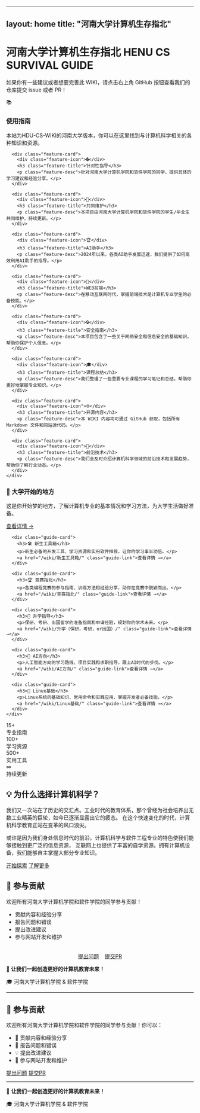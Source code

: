 
---
layout: home
title: "河南大学计算机生存指北"
---

<div class="hero-section">
  <div class="hero-container">
    <div class="hero-content">
      <h1 class="hero-title">
        <span class="title-main">河南大学计算机生存指北</span>
        <span class="title-sub">HENU CS SURVIVAL GUIDE</span>
      </h1>
      <p class="hero-description">
        如果你有一些建议或者想要完善此 WIKI，请点击右上角 GitHub 按钮查看我们的仓库提交 issue 或者 PR！
      </p>
      <div class="hero-image">
        <div class="hero-graphic">
          <div class="graphic-element"></div>
          <div class="graphic-element"></div>
          <div class="graphic-element"></div>
        </div>
      </div>
    </div>
  </div>
</div>

<div class="features-section">
  <div class="container">
    <div class="features-grid">
      <div class="feature-card">
        <div class="feature-icon">📚</div>
        <h3 class="feature-title">使用指南</h3>
        <p class="feature-desc">本站为HDU-CS-WIKI的河南大学版本，你可以在这里找到与计算机科学相关的各种知识和资源。</p>
      </div>
      
      <div class="feature-card">
        <div class="feature-icon">�</div>
        <h3 class="feature-title">针对性指导</h3>
        <p class="feature-desc">针对河南大学计算机学院和软件学院的同学，提供具体的学习建议和经验分享。</p>
      </div>
      
      <div class="feature-card">
        <div class="feature-icon">🤝</div>
        <h3 class="feature-title">共同维护</h3>
        <p class="feature-desc">本项目由河南大学计算机学院和软件学院的学生/毕业生共同维护，持续更新。</p>
      </div>
      
      <div class="feature-card">
        <div class="feature-icon">🏆</div>
        <h3 class="feature-title">AI助手</h3>
        <p class="feature-desc">2024年以来，各类AI助手发展迅速，我们提供了如何高效利用AI助手的指导。</p>
      </div>
      
      <div class="feature-card">
        <div class="feature-icon">📱</div>
        <h3 class="feature-title">WEB前端</h3>
        <p class="feature-desc">在移动互联网时代，掌握前端技术是计算机专业学生的必备技能。</p>
      </div>
      
      <div class="feature-card">
        <div class="feature-icon">🔒</div>
        <h3 class="feature-title">安全指南</h3>
        <p class="feature-desc">本项目包含了一些关于网络安全和信息安全的基础知识，帮助你保护个人信息。</p>
      </div>
      
      <div class="feature-card">
        <div class="feature-icon">🎓</div>
        <h3 class="feature-title">课程总结</h3>
        <p class="feature-desc">我们整理了一些重要专业课程的学习笔记和总结，帮助你更好地掌握专业知识。</p>
      </div>
      
      <div class="feature-card">
        <div class="feature-icon">🌐</div>
        <h3 class="feature-title">开源内容</h3>
        <p class="feature-desc">本 WIKI 内容均可通过 GitHub 获取，包括所有 Markdown 文件和网站源代码。</p>
      </div>
      
      <div class="feature-card">
        <div class="feature-icon">🤖</div>
        <h3 class="feature-title">前沿技术</h3>
        <p class="feature-desc">我们会及时介绍计算机科学领域的前沿技术和发展趋势，帮助你了解行业动态。</p>
      </div>
    </div>
  </div>
</div>
      <div class="guide-card">
        <h3>🌟 大学开始的地方</h3>
        <p>这是你开始梦的地方，了解计算机专业的基本情况和学习方法，为大学生活做好准备。</p>
        <a href="/wiki/HCSG-大学开始的地方/" class="guide-link">查看详情 →</a>
      </div>
      
      <div class="guide-card">
        <h3>🛠️ 新生工具箱</h3>
        <p>新生必备的开发工具、学习资源和实用软件推荐，让你的学习事半功倍。</p>
        <a href="/wiki/新生工具箱/" class="guide-link">查看详情 →</a>
      </div>
      
      <div class="guide-card">
        <h3>🏆 竞赛指北</h3>
        <p>各类编程竞赛的参与指南、训练方法和经验分享，助你在竞赛中脱颖而出。</p>
        <a href="/wiki/竞赛指北/" class="guide-link">查看详情 →</a>
      </div>
      
      <div class="guide-card">
        <h3>🎯 升学指导</h3>
        <p>保研、考研、出国留学的准备指南和申请经验，规划你的学术未来。</p>
        <a href="/wiki/升学（保研，考研，or出国）/" class="guide-link">查看详情 →</a>
      </div>
      
      <div class="guide-card">
        <h3>🤖 AI方向</h3>
        <p>人工智能方向的学习路线、项目实践和求职指导，跟上AI时代的步伐。</p>
        <a href="/wiki/AI方向/" class="guide-link">查看详情 →</a>
      </div>
      
      <div class="guide-card">
        <h3>🐧 Linux基础</h3>
        <p>Linux系统的基础知识、常用命令和实践应用，掌握开发者必备技能。</p>
        <a href="/wiki/Linux基础/" class="guide-link">查看详情 →</a>
      </div>
    </div>
  </div>
</div>

<div class="stats-section">
  <div class="container">
    <div class="stats-grid">
      <div class="stat-card">
        <div class="stat-number">15+</div>
        <div class="stat-label">专业指南</div>
      </div>
      <div class="stat-card">
        <div class="stat-number">100+</div>
        <div class="stat-label">学习资源</div>
      </div>
      <div class="stat-card">
        <div class="stat-number">500+</div>
        <div class="stat-label">实用工具</div>
      </div>
      <div class="stat-card">
        <div class="stat-number">∞</div>
        <div class="stat-label">持续更新</div>
      </div>
    </div>
  </div>
</div>

<div class="cta-section">
  <div class="container">
    <h2>💡 为什么选择计算机科学？</h2>
    <p>
      我们又一次站在了历史的交汇点。工业时代的教育体系，那个曾经为社会培养出无数工业精英的巨轮，如今已逐渐显露出它的疲态。
      在这个快速变化的时代，计算机科学教育正站在变革的风口浪尖。
    </p>
    <p>
      或许是因为我们身处信息时代的前沿，计算机科学与软件工程专业的特色使我们能够接触到更广泛的信息资源，
      互联网上也提供了丰富的自学资源。拥有计算机设备，我们能够自主掌握大部分专业知识。
    </p>
    <div class="cta-buttons">
      <a href="/wiki/" class="btn btn-primary">开始探索</a>
      <a href="/about/" class="btn btn-outline">了解更多</a>
    </div>
  </div>
</div>

<div class="container">
  <div class="contribute-section">
    <h2>🤝 参与贡献</h2>
    <p>欢迎所有河南大学计算机学院和软件学院的同学参与贡献！</p>
    <ul>
      <li>贡献内容和经验分享</li>
      <li>报告问题和错误</li>
      <li>提出改进建议</li>
      <li>参与网站开发和维护</li>
    </ul>
    <div style="display: flex; gap: 1rem; justify-content: center; flex-wrap: wrap; margin-top: 2rem;">
      <a href="https://github.com/CS-Survive-henu/CS-Survive-henu.github.io/issues" class="btn btn-outline">提出问题</a>
      <a href="https://github.com/CS-Survive-henu/CS-Survive-henu.github.io/pulls" class="btn btn-outline">提交PR</a>
    </div>
  </div>
</div>

<div class="footer-info">
  <p><strong>💫 让我们一起创造更好的计算机教育未来！</strong></p>
  <p>🎓 河南大学计算机学院 & 软件学院</p>
</div>

---

## 🤝 参与贡献

欢迎所有河南大学计算机学院和软件学院的同学参与贡献！你可以：

- 📝 贡献内容和经验分享
- 🐛 报告问题和错误
- 💡 提出改进建议
- 🔧 参与网站开发和维护

<div class="contribute-section">
  <a href="https://github.com/CS-Survive-henu/CS-Survive-henu.github.io/issues" class="btn btn-outline">提出问题</a>
  <a href="https://github.com/CS-Survive-henu/CS-Survive-henu.github.io/pulls" class="btn btn-outline">提交PR</a>
</div>

---

<div class="footer-info">
  <p>💫 <strong>让我们一起创造更好的计算机教育未来！</strong></p>
  <p>🎓 河南大学计算机学院 & 软件学院</p>
</div>
